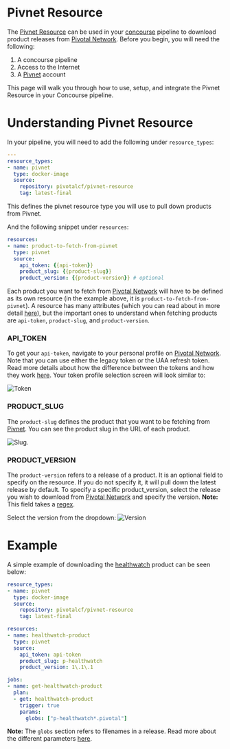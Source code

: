 # Pivnet Resource

The [Pivnet Resource](https://github.com/pivotal-cf/pivnet-resource) can be used in your [concourse](https://concourse-ci.org/) pipeline to download product releases from [Pivotal Network](https://network.pivotal.io/). Before you begin, you will need the following:

1. A concourse pipeline
2. Access to the Internet
3. A [Pivnet](https://network.pivotal.io) account

This page will walk you through how to use, setup, and integrate the Pivnet Resource in your Concourse pipeline.

# Understanding Pivnet Resource

In your pipeline, you will need to add the following under `resource_types`:

```yaml
---
resource_types:
- name: pivnet
  type: docker-image
  source:
    repository: pivotalcf/pivnet-resource
    tag: latest-final
```

This defines the pivnet resource type you will use to pull down products from Pivnet.


And the following snippet under `resources`:

```yaml
resources:
- name: product-to-fetch-from-pivnet
  type: pivnet
  source:
    api_token: {{api-token}}
    product_slug: {{product-slug}}
    product_version: {{product-version}} # optional
```

Each product you want to fetch from [Pivotal Network](https://network.pivotal.io) will have to be defined as its own resource (in the example above, it is `product-to-fetch-from-pivnet`). A resource has many attributes (which you can read about in more detail [here](https://github.com/pivotal-cf/pivnet-resource)), but the important ones to understand when fetching products are `api-token`, `product-slug`, and `product-version`. 

### API_TOKEN
To get your `api-token`, navigate to your personal profile on [Pivotal Network](https://network.pivotal.io). Note that you can use either the legacy token or the UAA refresh token. Read more details about how the difference between the tokens and how they work [here](https://network.pivotal.io/docs/api#how-to-authenticate). Your token profile selection screen will look similar to:

![Token](https://s3.amazonaws.com/pivnet-resource-page/tokenSelection.png)



### PRODUCT_SLUG
The `product-slug` defines the product that you want to be fetching from [Pivnet](https://network.pivotal.io). You can see the product slug in the URL of each product.

![Slug](https://s3.amazonaws.com/pivnet-resource-page/pivnet-product-slug.png). 



### PRODUCT_VERSION
The `product-version` refers to a release of a product. It is an optional field to specify on the resource. If you do not specify it, it will pull down the latest release  by default. To specify a specific product_version, select the release you wish to download from [Pivotal Network](https://network.pivotal.io) and specify the version. **Note:** This field takes a [regex](https://en.wikipedia.org/wiki/Regular_expression).

Select the version from the dropdown:
![Version](https://s3.amazonaws.com/pivnet-resource-page/pivnet-product-version.png)


# Example

A simple example of downloading the [healthwatch](https://network.pivotal.io/products/p-healthwatch/) product can be seen below:

```yaml
resource_types:
- name: pivnet
  type: docker-image
  source:
    repository: pivotalcf/pivnet-resource
    tag: latest-final

resources:
- name: healthwatch-product
  type: pivnet
  source:
    api_token: api-token
    product_slug: p-healthwatch
    product_version: 1\.1\.1

jobs:
- name: get-healthwatch-product
  plan:
  - get: healthwatch-product
    trigger: true
    params:
      globs: ["p-healthwatch*.pivotal"]
```

**Note:** The `globs` section refers to filenames in a release. Read more about the different parameters [here](https://github.com/pivotal-cf/pivnet-resource).



